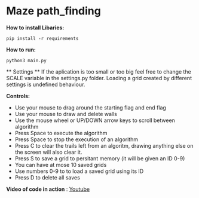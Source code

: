 # Maze path_finding

**How to install Libaries:**

`pip install -r requirements`

**How to run:**

`python3 main.py`

** Settings ** 
If the aplication is too small or too big feel free to change the SCALE variable in the settings.py folder. Loading a grid created by different settings is undefined behaviour.

**Controls:**
- Use your mouse to drag around the starting flag and end flag 
- Use your mouse to draw and delete walls
- Use the mouse wheel or UP/DOWN arrow keys to scroll between algorithm
- Press Space to execute the algorithm
- Press Space to stop the execution of an algorithm
- Press C to clear the trails left from an algoritm, drawing anything else on the screen will also clear it.
- Press S to save a grid to persitant memory (it will be given an ID 0-9)
- You can have at mose 10 saved grids
- Use numbers 0-9 to to load a saved grid using its ID
- Press D to delete all saves


**Video of code in action** : 
[Youtube](https://youtu.be/CaY7IAk_foA)
